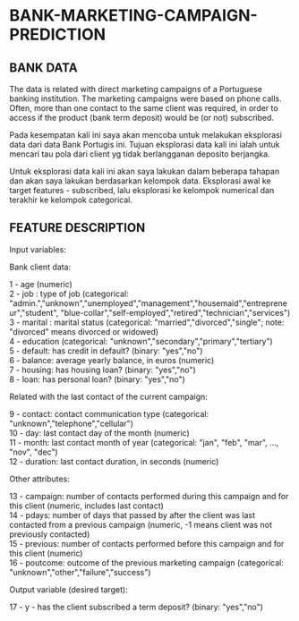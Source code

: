 # BANK-MARKETING-CAMPAIGN-PREDICTION

## BANK DATA
The data is related with direct marketing campaigns of a Portuguese banking institution.
The marketing campaigns were based on phone calls. Often, more than one contact to the same client was required, in order to access if the product (bank term deposit) would be (or not) subscribed.

Pada kesempatan kali ini saya akan mencoba untuk melakukan eksplorasi data dari data Bank Portugis ini.
Tujuan eksplorasi data kali ini ialah untuk mencari tau pola dari client yg tidak berlangganan deposito berjangka.

Untuk eksplorasi data kali ini akan saya lakukan dalam beberapa tahapan dan akan saya lakukan berdasarkan kelompok data.
Eksplorasi awal ke target features - subscribed, lalu eksplorasi ke kelompok numerical dan terakhir ke kelompok categorical.

## FEATURE DESCRIPTION
Input variables:

Bank client data:

1 - age (numeric)<br>
2 - job : type of job (categorical: "admin.","unknown","unemployed","management","housemaid","entrepreneur","student",
                                   "blue-collar","self-employed","retired","technician","services") <br>
3 - marital : marital status (categorical: "married","divorced","single"; note: "divorced" means divorced or widowed)<br>
4 - education (categorical: "unknown","secondary","primary","tertiary")<br>
5 - default: has credit in default? (binary: "yes","no")<br>
6 - balance: average yearly balance, in euros (numeric)<br>
7 - housing: has housing loan? (binary: "yes","no")<br>
8 - loan: has personal loan? (binary: "yes","no")<br>

Related with the last contact of the current campaign:

9 - contact: contact communication type (categorical: "unknown","telephone","cellular")<br>
10 - day: last contact day of the month (numeric)<br>
11 - month: last contact month of year (categorical: "jan", "feb", "mar", ..., "nov", "dec")<br>
12 - duration: last contact duration, in seconds (numeric)<br>

Other attributes:

13 - campaign: number of contacts performed during this campaign and for this client (numeric, includes last contact)<br>
14 - pdays: number of days that passed by after the client was last contacted from a previous campaign (numeric, -1 means client was not previously contacted)<br>
15 - previous: number of contacts performed before this campaign and for this client (numeric)<br>
16 - poutcome: outcome of the previous marketing campaign (categorical: "unknown","other","failure","success")<br>

Output variable (desired target):

17 - y - has the client subscribed a term deposit? (binary: "yes","no")
